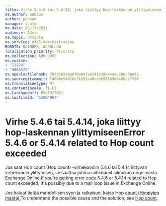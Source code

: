 ```yaml
---
title: Virhe 5.4.6 tai 5.4.14, joka liittyy hop-laskennan ylittymiseen
ms.author: pebaum
author: pebaum
manager: scotv
ms.date: 05/13/2021
audience: Admin
ms.topic: article
ms.service: o365-administration
ROBOTS: NOINDEX, NOFOLLOW
localization_priority: Priority
ms.collection: Adm_O365
ms.custom:
- "11224"
- "9006572"
ms.openlocfilehash: 703816a9ba0f0a00fae241b28a44aacc86c5be4b
ms.sourcegitcommit: f4866e94918c7b591ad0cd3b58169d340bcc7f00
ms.translationtype: MT
ms.contentlocale: fi-FI
ms.lasthandoff: 05/19/2021
ms.locfileid: "53004994"
---
```

# <a name="error-546-or-5414-related-to-hop-count-exceeded"></a><span data-ttu-id="0ae01-102">Virhe 5.4.6 tai 5.4.14, joka liittyy hop-laskennan ylittymiseen</span><span class="sxs-lookup"><span data-stu-id="0ae01-102">Error 5.4.6 or 5.4.14 related to Hop count exceeded</span></span>

<span data-ttu-id="0ae01-103">Jos saat Hop count (Hop count) -virhekoodiin 5.4.6 tai 5.4.14 liittyvän virhekoodin ylittymisen, se saattaa johtua sähköpostisilmukan ongelmasta Exchange Online.</span><span class="sxs-lookup"><span data-stu-id="0ae01-103">If you're getting error code 5.4.6 or 5.4.14 related to Hop count exceeded, it's possibly due to a mail loop issue in Exchange Online.</span></span>

<span data-ttu-id="0ae01-104">Jos haluat tietää mahdollisen syyn ja ratkaisun, katso Hop [count (Hyppyjen määrä).](/exchange/mail-flow-best-practices/non-delivery-reports-in-exchange-online/fix-error-code-5-4-6-through-5-4-20-in-exchange-online)</span><span class="sxs-lookup"><span data-stu-id="0ae01-104">To understand the possible cause and the solution, see [Hop count](/exchange/mail-flow-best-practices/non-delivery-reports-in-exchange-online/fix-error-code-5-4-6-through-5-4-20-in-exchange-online).</span></span>